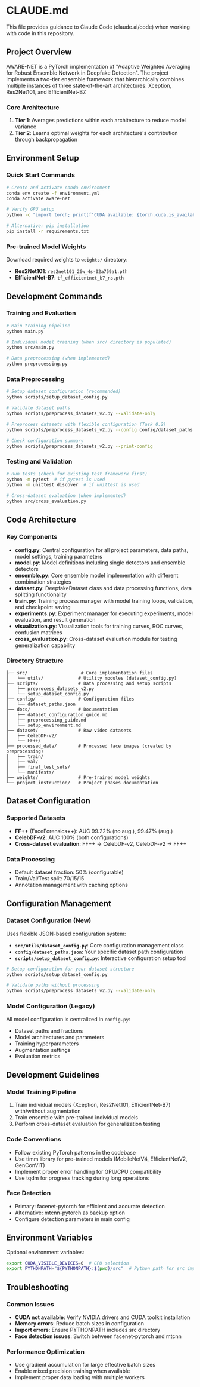 # CLAUDE.md

This file provides guidance to Claude Code (claude.ai/code) when working with code in this repository.

## Project Overview

AWARE-NET is a PyTorch implementation of "Adaptive Weighted Averaging for Robust Ensemble Network in Deepfake Detection". The project implements a two-tier ensemble framework that hierarchically combines multiple instances of three state-of-the-art architectures: Xception, Res2Net101, and EfficientNet-B7.

### Core Architecture
1. **Tier 1**: Averages predictions within each architecture to reduce model variance
2. **Tier 2**: Learns optimal weights for each architecture's contribution through backpropagation

## Environment Setup

### Quick Start Commands
```bash
# Create and activate conda environment
conda env create -f environment.yml
conda activate aware-net

# Verify GPU setup
python -c "import torch; print(f'CUDA available: {torch.cuda.is_available()}')"

# Alternative: pip installation
pip install -r requirements.txt
```

### Pre-trained Model Weights
Download required weights to `weights/` directory:
- **Res2Net101**: `res2net101_26w_4s-02a759a1.pth`
- **EfficientNet-B7**: `tf_efficientnet_b7_ns.pth`

## Development Commands

### Training and Evaluation
```bash
# Main training pipeline
python main.py

# Individual model training (when src/ directory is populated)
python src/main.py

# Data preprocessing (when implemented)
python preprocessing.py
```

### Data Preprocessing
```bash
# Setup dataset configuration (recommended)
python scripts/setup_dataset_config.py

# Validate dataset paths
python scripts/preprocess_datasets_v2.py --validate-only

# Preprocess datasets with flexible configuration (Task 0.2)
python scripts/preprocess_datasets_v2.py --config config/dataset_paths.json

# Check configuration summary
python scripts/preprocess_datasets_v2.py --print-config
```

### Testing and Validation
```bash
# Run tests (check for existing test framework first)
python -m pytest  # if pytest is used
python -m unittest discover  # if unittest is used

# Cross-dataset evaluation (when implemented)
python src/cross_evaluation.py
```

## Code Architecture

### Key Components
- **config.py**: Central configuration for all project parameters, data paths, model settings, training parameters
- **model.py**: Model definitions including single detectors and ensemble detectors
- **ensemble.py**: Core ensemble model implementation with different combination strategies
- **dataset.py**: DeepfakeDataset class and data processing functions, data splitting functionality
- **train.py**: Training process manager with model training loops, validation, and checkpoint saving
- **experiments.py**: Experiment manager for executing experiments, model evaluation, and result generation
- **visualization.py**: Visualization tools for training curves, ROC curves, confusion matrices
- **cross_evaluation.py**: Cross-dataset evaluation module for testing generalization capability

### Directory Structure
```
├── src/                    # Core implementation files
│   └── utils/             # Utility modules (dataset_config.py)
├── scripts/               # Data processing and setup scripts
│   ├── preprocess_datasets_v2.py
│   └── setup_dataset_config.py
├── config/                # Configuration files
│   └── dataset_paths.json
├── docs/                  # Documentation
│   ├── dataset_configuration_guide.md
│   ├── preprocessing_guide.md
│   └── setup_environment.md
├── dataset/               # Raw video datasets
│   ├── CelebDF-v2/
│   └── FF++/
├── processed_data/        # Processed face images (created by preprocessing)
│   ├── train/
│   ├── val/
│   ├── final_test_sets/
│   └── manifests/
├── weights/               # Pre-trained model weights
└── project_instruction/   # Project phases documentation
```

## Dataset Configuration

### Supported Datasets
- **FF++** (FaceForensics++): AUC 99.22% (no aug.), 99.47% (aug.)
- **CelebDF-v2**: AUC 100% (both configurations)
- **Cross-dataset evaluation**: FF++ → CelebDF-v2, CelebDF-v2 → FF++

### Data Processing
- Default dataset fraction: 50% (configurable)
- Train/Val/Test split: 70/15/15
- Annotation management with caching options

## Configuration Management

### Dataset Configuration (New)
Uses flexible JSON-based configuration system:
- **`src/utils/dataset_config.py`**: Core configuration management class
- **`config/dataset_paths.json`**: Your specific dataset path configuration
- **`scripts/setup_dataset_config.py`**: Interactive configuration setup tool

```bash
# Setup configuration for your dataset structure
python scripts/setup_dataset_config.py

# Validate paths without processing
python scripts/preprocess_datasets_v2.py --validate-only
```

### Model Configuration (Legacy)
All model configuration is centralized in `config.py`:
- Dataset paths and fractions
- Model architectures and parameters  
- Training hyperparameters
- Augmentation settings
- Evaluation metrics

## Development Guidelines

### Model Training Pipeline
1. Train individual models (Xception, Res2Net101, EfficientNet-B7) with/without augmentation
2. Train ensemble with pre-trained individual models
3. Perform cross-dataset evaluation for generalization testing

### Code Conventions
- Follow existing PyTorch patterns in the codebase
- Use timm library for pre-trained models (MobileNetV4, EfficientNetV2, GenConViT)
- Implement proper error handling for GPU/CPU compatibility
- Use tqdm for progress tracking during long operations

### Face Detection
- Primary: facenet-pytorch for efficient and accurate detection
- Alternative: mtcnn-pytorch as backup option
- Configure detection parameters in main config

## Environment Variables

Optional environment variables:
```bash
export CUDA_VISIBLE_DEVICES=0  # GPU selection
export PYTHONPATH="${PYTHONPATH}:$(pwd)/src"  # Python path for src imports
```

## Troubleshooting

### Common Issues
- **CUDA not available**: Verify NVIDIA drivers and CUDA toolkit installation
- **Memory errors**: Reduce batch sizes in configuration
- **Import errors**: Ensure PYTHONPATH includes src directory
- **Face detection issues**: Switch between facenet-pytorch and mtcnn

### Performance Optimization
- Use gradient accumulation for large effective batch sizes
- Enable mixed precision training when available
- Implement proper data loading with multiple workers
